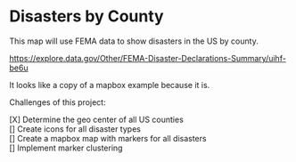 Disasters by County
===================

This map will use FEMA data to show disasters in the US by county. 

https://explore.data.gov/Other/FEMA-Disaster-Declarations-Summary/uihf-be6u

It looks like a copy of a mapbox example because it is.  


Challenges of this project:

[X] Determine the geo center of all US counties  
[] Create icons for all disaster types  
[] Create a mapbox map with markers for all disasters  
[] Implement marker clustering  